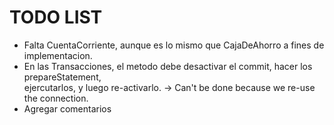 # TODO LIST

- Falta CuentaCorriente, aunque es lo mismo que CajaDeAhorro a fines de implementacion.
- En las Transacciones, el metodo debe desactivar el commit, hacer los prepareStatement, <br> 
ejercutarlos, y luego re-activarlo. -> Can't be done because we re-use the connection.
- Agregar comentarios